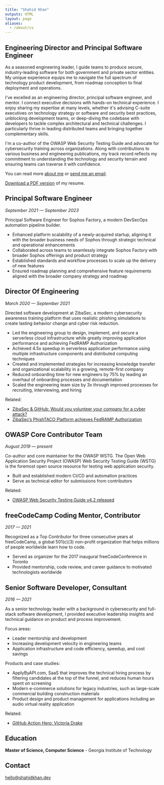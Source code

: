```yaml
---
title: "Shahid Khan"
outputs: HTML
layout: page
aliases:
  - /about/cv
---
```


## Engineering Director and Principal Software Engineer

As a seasoned engineering leader, I guide teams to produce secure, industry-leading software for both government and private sector entities. My unique experience equips me to navigate the full spectrum of technology product development, from roadmap conception to final deployment and operations.

I've excelled as an engineering director, principal software engineer, and mentor. I connect executive decisions with hands-on technical experience. I enjoy sharing my expertise at many levels, whether it's advising C-suite executives on technology strategy or software and security best practices, unblocking development teams, or deep-diving the codebase with developers to tackle complex architectural and technical challenges. I particularly thrive in leading distributed teams and bringing together complementary skills.

I'm a co-author of the OWASP Web Security Testing Guide and advocate for cybersecurity training across organizations. Along with contributions to various business and engineering publications, my track record reflects my commitment to understanding the technology and security terrain and ensuring teams can traverse it with confidence.

You can read more [about me](/about) or [send me an email](/contact).

[Download a PDF version](/Shahid-Khan-Resume.pdf) of my resume.

## Principal Software Engineer

_September 2021 — September 2023_

Principal Software Engineer for Sophos Factory, a modern DevSecOps automation pipeline builder.

- Enhanced platform scalability of a newly-acquired startup, aligning it with the broader business needs of Sophos through strategic technical and operational enhancements
- Collaborated across teams to seamlessly integrate Sophos Factory with broader Sophos offerings and product strategy
- Established standards and workflow processes to scale up the delivery of new features
- Ensured roadmap planning and comprehensive feature requirements aligned with the broader company strategy and roadmap

## Director Of Engineering

_March 2020 — September 2021_

Directed software development at ZibaSec, a modern cybersecurity awareness training platform that uses realistic phishing simulations to create lasting behavior change and cyber risk reduction.

- Led the engineering group to design, implement, and secure a serverless cloud infrastructure while greatly improving application performance and achieving FedRAMP Authorization
- Achieved 4.5x speedup in serverless application performance using multiple infrastructure components and distributed computing techniques
- Created and implemented strategies for increasing knowledge transfer and organizational scalability in a growing, remote-first company
- Reduced onboarding time for new engineers by 75% by leading an overhaul of onboarding processes and documentation
- Scaled the engineering team size by 3x through improved processes for recruiting, interviewing, and hiring

Related:

- [ZibaSec & GitHub: Would you volunteer your company for a cyber attack?](https://github.com/customer-stories/zibasec)
- [ZibaSec’s PhishTACO Platform achieves FedRAMP Authorization](https://web.archive.org/web/20210727210401/https://threat.technology/zibasecs-phishtaco-platform-achieves-fedramp-moderate-authorization/)

## OWASP Core Contributor Team

_August 2019 — present_

Co-author and core maintainer for the OWASP WSTG. The Open Web Application Security Project (OWASP) Web Security Testing Guide (WSTG) is the foremost open source resource for testing web application security.

- Built and established modern CI/CD and automation practices
- Serve as technical editor for submissions from contributors

Related:

- [OWASP Web Security Testing Guide v4.2 released](https://owasp.org/2020/12/03/wstg-v42-released.html)

## freeCodeCamp Coding Mentor, Contributor

_2017 — 2021_

Recognized as a Top Contributor for three consecutive years at freeCodeCamp, a global 501(c)(3) non-profit organization that helps millions of people worldwide learn how to code.

- Served as organizer for the 2017 inaugural freeCodeConference in Toronto
- Provided mentorship, code review, and career guidance to motivated technologists worldwide

## Senior Software Developer, Consultant

_2016 — 2021_

As a senior technology leader with a background in cybersecurity and full-stack software development, I provided executive leadership insights and technical guidance on product and process improvement.

Focus areas:

- Leader mentorship and development
- Increasing development velocity in engineering teams
- Application infrastructure and code efficiency, speedup, and cost savings

Products and case studies:

- ApplyByAPI.com, SaaS that improves the technical hiring process by filtering candidates at the top of the funnel, and reduces human hours spent on screening
- Modern e-commerce solutions for legacy industries, such as large-scale commercial building construction materials
- Product design and product management for applications including an audio virtual reality application

Related:

- [GitHub Action Hero: Victoria Drake](https://github.blog/2020-06-26-github-action-hero-victoria-drake/)

## Education

**Master of Science, Computer Science** - Georgia Institute of Technology

## Contact

[hello@shahidkhan.dev](mailto:hello@shahidkhan.dev)
